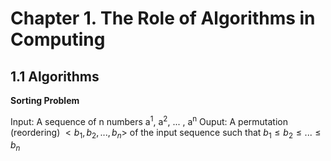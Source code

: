 # Chapter 1. The Role of Algorithms in Computing

## 1.1 Algorithms

**Sorting Problem**

Input: A sequence of n numbers a<sup>1</sup>, a<sup>2</sup>, ... , a<sup>n</sup>
Ouput: A permutation (reordering) $`<b_1, b_2, ... , b_n>`$ of the input sequence such that 
$`b_1 \leq b_2 \leq ... \leq b_n`$


